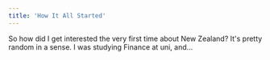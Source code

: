 ```yaml
---
title: 'How It All Started'
---
```


So how did I get interested the very first time about New Zealand? It's pretty random in a sense. I was studying Finance at uni, and...